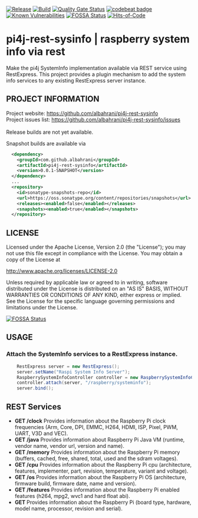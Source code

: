 [![Release](https://jitpack.io/v/albahrani/pi4j-rest-sysinfo.svg)](https://jitpack.io/#albahrani/pi4j-rest-sysinfo)
[![Build](https://jitci.com/gh/albahrani/pi4j-rest-sysinfo/svg)](https://jitci.com/gh/albahrani/pi4j-rest-sysinfo)
[![Quality Gate Status](https://sonarcloud.io/api/project_badges/measure?project=albahrani_pi4j-rest-sysinfo&metric=alert_status)](https://sonarcloud.io/dashboard?id=albahrani_pi4j-rest-sysinfo)
[![codebeat badge](https://codebeat.co/badges/73611634-3b3a-44d2-a83a-ca19139257ca)](https://codebeat.co/projects/github-com-albahrani-pi4j-rest-sysinfo-master)
[![Known Vulnerabilities](https://snyk.io/test/github/albahrani/pi4j-rest-sysinfo/badge.svg?targetFile=pom.xml)](https://snyk.io/test/github/albahrani/pi4j-rest-sysinfo?targetFile=pom.xml)
[![FOSSA Status](https://app.fossa.io/api/projects/git%2Bgithub.com%2Falbahrani%2Fpi4j-rest-sysinfo.svg?type=shield)](https://app.fossa.io/projects/git%2Bgithub.com%2Falbahrani%2Fpi4j-rest-sysinfo?ref=badge_shield)
[![Hits-of-Code](https://hitsofcode.com/github/albahrani/pi4j-rest-sysinfo)](https://hitsofcode.com/view/github/albahrani/pi4j-rest-sysinfo)

# pi4j-rest-sysinfo | raspberry system info via rest
Make the pi4j SystemInfo implementation available via REST service using RestExpress.
This project provides a plugin mechanism to add the system info services to any existing RestExpress server instance.

## PROJECT INFORMATION

Project website: https://github.com/albahrani/pi4j-rest-sysinfo <br />
Project issues list: https://github.com/albahrani/pi4j-rest-sysinfo/issues <br />
<br />
Release builds are not yet available.

Snapshot builds are available via
```xml
  <dependency>
    <groupId>com.github.albahrani</groupId>
    <artifactId>pi4j-rest-sysinfo</artifactId>
    <version>0.0.1-SNAPSHOT</version>
  </dependency>
  ...
  <repository>
    <id>sonatype-snapshots-repo</id>
    <url>https://oss.sonatype.org/content/repositories/snapshots</url>
    <releases><enabled>false</enabled></releases>
    <snapshots><enabled>true</enabled></snapshots>
  </repository>
```

## LICENSE
 Licensed under the Apache License, Version 2.0 (the "License");
 you may not use this file except in compliance with the License.
 You may obtain a copy of the License at

 http://www.apache.org/licenses/LICENSE-2.0
  
 Unless required by applicable law or agreed to in writing, software
 distributed under the License is distributed on an "AS IS" BASIS,
 WITHOUT WARRANTIES OR CONDITIONS OF ANY KIND, either express or implied.
 See the License for the specific language governing permissions and
 limitations under the License.


[![FOSSA Status](https://app.fossa.io/api/projects/git%2Bgithub.com%2Falbahrani%2Fpi4j-rest-sysinfo.svg?type=large)](https://app.fossa.io/projects/git%2Bgithub.com%2Falbahrani%2Fpi4j-rest-sysinfo?ref=badge_large)

## USAGE
### Attach the SystemInfo services to a RestExpress instance.
```Java
	RestExpress server = new RestExpress();
	server.setName("Raspi System Info Server");
	RaspberrySystemInfoController controller = new RaspberrySystemInfoController();
	controller.attach(server, "/raspberry/systeminfo");
	server.bind();
```

## REST Services
 * **GET <baseUri>/clock**
 Provides information about the Raspberry Pi clock frequencies (Arm, Core, DPI, EMMC, H264, HDMI, ISP, Pixel, PWM, UART, V3D and VEC).
 * **GET <baseUri>/java**
 Provides information about Raspberry Pi Java VM (runtime, vendor name, vendor url, version and name).
 * **GET <baseUri>/memory**
 Provides information about the Raspberry Pi memory (buffers, cached, free, shared, total, used and the sdram voltages).
 * **GET <baseUri>/cpu**
 Provides information about the Raspberry Pi cpu (architecture, features, implementer, part, revision, temperature, variant and voltage).
 * **GET <baseUri>/os**
 Provides information about the Raspberry Pi OS (architecture, firmware build, firmware date, name and version).
 * **GET <baseUri>/features**
 Provides information about the Raspberry Pi enabled features (h264, mpg2, wvc1 and hard float abi).
 * **GET <baseUri>**
 Provides information about the Raspberry Pi (board type, hardware, model name, processor, revision and serial).
